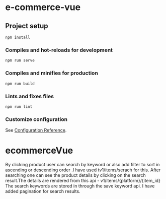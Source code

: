 # e-commerce-vue

## Project setup
```
npm install
```

### Compiles and hot-reloads for development
```
npm run serve
```

### Compiles and minifies for production
```
npm run build
```

### Lints and fixes files
```
npm run lint
```

### Customize configuration
See [Configuration Reference](https://cli.vuejs.org/config/).
# ecommerceVue

By clicking product user can search by keyword or also add filter to sort in ascending or descending order .I have used tv1/items/serach for this.
After searching one can see the product details by clicking on the search result.The details are rendered from this api - v1/items/{platform}/{item_id}
The search keywords are stored in through the save keyword api.
I have added pagination for search results.
